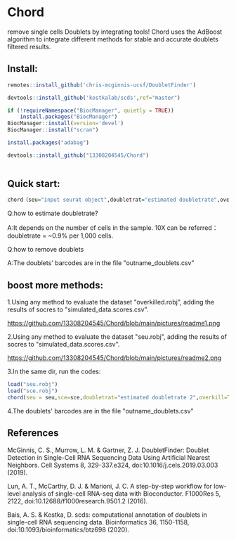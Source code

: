 # Chord
remove single cells Doublets by integrating tools! 
Chord uses the AdBoost algorithm to integrate different methods for stable and accurate doublets filtered results. 

## Install:
```R
remotes::install_github('chris-mcginnis-ucsf/DoubletFinder') 

devtools::install_github('kostkalab/scds',ref="master")

if (!requireNamespace("BiocManager", quietly = TRUE))
    install.packages("BiocManager")
BiocManager::install(version='devel')
BiocManager::install("scran")

install.packages("adabag")

devtools::install_github("13308204545/Chord") 
   
```
## Quick start:
```R
chord（seu="input seurat object",doubletrat="estimated doubletrate",overkill=T,outname="the name you want"）
```
Q:how to estimate doubletrate? 

A:It depends on the number of cells in the sample. 10X can be referred：doubletrate = ~0.9% per 1,000 cells.  

Q:how to remove doublets 

A:The doublets' barcodes are in the file "outname_doublets.csv" 

## boost more methods:
1.Using any method to evaluate the dataset "overkilled.robj", adding the results of socres to "simulated_data.scores.csv".

https://github.com/13308204545/Chord/blob/main/pictures/readme1.png

2.Using any method to evaluate the dataset "seu.robj", adding the results of socres to "simulated_data.scores.csv".

https://github.com/13308204545/Chord/blob/main/pictures/readme2.png

3.In the same dir, run the codes:
```R
load("seu.robj")
load("sce.robj")
chord(seu = seu,sce=sce,doubletrat="estimated doubletrate 2",overkill=T,outname="the name you want 2",addmethods1 ="real_data.scores.csv",addmethods2 = "simulated_data.scores.csv" )
```

4.The doublets' barcodes are in the file "outname_doublets.csv" 

## References
McGinnis, C. S., Murrow, L. M. & Gartner, Z. J. DoubletFinder: Doublet Detection in Single-Cell RNA Sequencing Data Using Artificial Nearest Neighbors. Cell Systems 8, 329-337.e324, doi:10.1016/j.cels.2019.03.003 (2019). 

Lun, A. T., McCarthy, D. J. & Marioni, J. C. A step-by-step workflow for low-level analysis of single-cell RNA-seq data with Bioconductor. F1000Res 5, 2122, doi:10.12688/f1000research.9501.2 (2016). 

Bais, A. S. & Kostka, D. scds: computational annotation of doublets in single-cell RNA sequencing data. Bioinformatics 36, 1150-1158, doi:10.1093/bioinformatics/btz698 (2020). 

